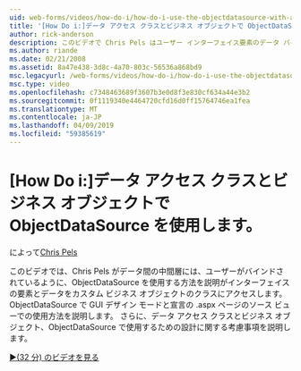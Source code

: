 ```yaml
---
uid: web-forms/videos/how-do-i/how-do-i-use-the-objectdatasource-with-a-data-access-class-and-business-object
title: '[How Do i:]データ アクセス クラスとビジネス オブジェクトで ObjectDataSource を使用して |Microsoft Docs'
author: rick-anderson
description: このビデオで Chris Pels はユーザー インターフェイス要素のデータ バインドと acc. カスタム データの間の中間層として、ObjectDataSource を使用する方法を説明.
ms.author: riande
ms.date: 02/21/2008
ms.assetid: 8a47e438-3d8c-4a70-803c-56536a868bd9
msc.legacyurl: /web-forms/videos/how-do-i/how-do-i-use-the-objectdatasource-with-a-data-access-class-and-business-object
msc.type: video
ms.openlocfilehash: c7348463689f3607b3e0d8f3e830cf634a44e3b2
ms.sourcegitcommit: 0f1119340e4464720cfd16d0ff15764746ea1fea
ms.translationtype: MT
ms.contentlocale: ja-JP
ms.lasthandoff: 04/09/2019
ms.locfileid: "59385619"
---
```

# <a name="how-do-i-use-the-objectdatasource-with-a-data-access-class-and-business-object"></a>[How Do i:]データ アクセス クラスとビジネス オブジェクトで ObjectDataSource を使用します。

によって[Chris Pels](https://twitter.com/chrispels)

このビデオでは、Chris Pels がデータ間の中間層には、ユーザーがバインドされているように、ObjectDataSource を使用する方法を説明がインターフェイスの要素とデータをカスタム ビジネス オブジェクトのクラスにアクセスします。 ObjectDataSource で GUI デザイン モードと宣言の .aspx ページのソース ビューでの使用方法を説明します。 さらに、データ アクセス クラスとビジネス オブジェクト、ObjectDataSource で使用するための設計に関する考慮事項を説明します。

[&#9654;(32 分) のビデオを見る](https://channel9.msdn.com/Blogs/ASP-NET-Site-Videos/how-do-i-use-the-objectdatasource-with-a-data-access-class-and-business-object)
